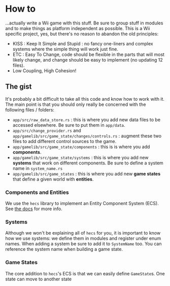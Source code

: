 # How to

...actually write a Wii game with this stuff. Be sure to group stuff in modules and to make things as platform independent as possible. This is a Wii specific project, yes, but there's no reason to abandon the old principles:

- KISS : Keep It Simple and Stupid : no fancy one-liners and complex systems where the simple thing will work just fine.
- ETC : Easy To Change, code should be flexible in the parts that will most likely change, and change should be easy to implement (no updating 12 files).
- Low Coupling, High Cohesion!

## The gist

It's probably a bit difficult to take all this code and know how to work with it. The main point is that you should only really be concerned with the following files / folders:

- `app/src/raw_data_store.rs` : this is where you add new data files to be accessed elsewhere. Be sure to put them in `app/data`.
- `app/src/change_provider.rs` and `app/gamelib/src/game_state/changes/controls.rs` : augment these two files to add different control sources to the game.
- `app/gamelib/src/game_state/components` : this is is where you add **components**.
- `app/gamelib/src/game_state/systems` : this is where you add new **systems** that work on different components. Be sure to define a system name in `system_name.rs`
- `app/gamelib/src/game_states` : this is where you add new **game states** that define a given world with **entities**.

### Components and Entities

We use the `hecs` library to implement an Entity Component System (ECS). See [the docs]() for more info.

### Systems

Although we won't be explaining all of `hecs` for you, it is important to know how we use systems: we define them in modules and register under enum names.
When adding a system be sure to add it to `SystemName` too. You can reference the system name when building a game state.

### Game States

The core addition to `hecs`'s ECS is that we can easily define `GameState`s. One state can move to another state
